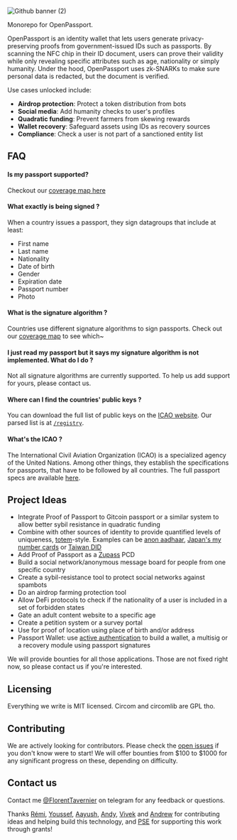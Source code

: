 ![Github banner (2)](https://github.com/user-attachments/assets/e182b110-94a2-47b5-9875-48e1736fa923)

Monorepo for OpenPassport.

OpenPassport is an identity wallet that lets users generate privacy-preserving proofs from government-issued IDs such as passports.
By scanning the NFC chip in their ID document, users can prove their validity while only revealing specific attributes such as age, nationality or simply humanity.
Under the hood, OpenPassport uses zk-SNARKs to make sure personal data is redacted, but the document is verified.

Use cases unlocked include:
- **Airdrop protection**: Protect a token distribution from bots
- **Social media**: Add humanity checks to user's profiles
- **Quadratic funding**: Prevent farmers from skewing rewards
- **Wallet recovery**: Safeguard assets using IDs as recovery sources
- **Compliance**: Check a user is not part of a sanctioned entity list

## FAQ

#### Is my passport supported?

Checkout our [coverage map here](https://map.openpassport.app/)

#### What exactly is being signed ?

When a country issues a passport, they sign datagroups that include at least:
- First name
- Last name
- Nationality
- Date of birth
- Gender
- Expiration date
- Passport number
- Photo

#### What is the signature algorithm ?

Countries use different signature algorithms to sign passports. Check out our [coverage map](https://map.openpassport.app/) to see which~

#### I just read my passport but it says my signature algorithm is not implemented. What do I do ?

Not all signature algorithms are currently supported. To help us add support for yours, please contact us.

#### Where can I find the countries' public keys ?

You can download the full list of public keys on the [ICAO website](https://download.pkd.icao.int/). Our parsed list is at [`/registry`](https://github.com/zk-passport/proof-of-passport/tree/main/registry).

#### What's the ICAO ?

The International Civil Aviation Organization (ICAO) is a specialized agency of the United Nations. Among other things, they establish the specifications for passports, that have to be followed by all countries. The full passport specs are available [here](https://www.icao.int/publications/pages/publication.aspx?docnum=9303).

## Project Ideas

- Integrate Proof of Passport to Gitcoin passport or a similar system to allow better sybil resistance in quadratic funding
- Combine with other sources of identity to provide quantified levels of uniqueness, [totem](https://github.com/0xturboblitz/totem)-style. Examples can be [anon aadhaar](https://github.com/privacy-scaling-explorations/anon-aadhaar), [Japan's my number cards](https://github.com/MynaWallet/monorepo) or [Taiwan DID](https://github.com/tw-did/tw-did/)
- Add Proof of Passport as a [Zupass](https://github.com/proofcarryingdata/zupass) PCD
- Build a social network/anonymous message board for people from one specific country
- Create a sybil-resistance tool to protect social networks against spambots
- Do an airdrop farming protection tool
- Allow DeFi protocols to check if the nationality of a user is included in a set of forbidden states
- Gate an adult content website to a specific age
- Create a petition system or a survey portal
- Use for proof of location using place of birth and/or address
- Passport Wallet: use [active authentication](https://en.wikipedia.org/wiki/Biometric_passport#:~:text=Active%20Authentication%20(AA),Using%20AA%20is%20optional.) to build a wallet, a multisig or a recovery module using passport signatures

We will provide bounties for all those applications. Those are not fixed right now, so please contact us if you're interested.

## Licensing

Everything we write is MIT licensed. Circom and circomlib are GPL tho.

## Contributing

We are actively looking for contributors. Please check the [open issues](https://github.com/zk-passport/proof-of-passport/issues) if you don't know were to start! We will offer bounties from $100 to $1000 for any significant progress on these, depending on difficulty.

## Contact us

Contact me [@FlorentTavernier](https://t.me/FlorentTavernier) on telegram for any feedback or questions.

Thanks [Rémi](https://github.com/remicolin), [Youssef](https://github.com/yssf-io), [Aayush](https://twitter.com/yush_g), [Andy](https://twitter.com/AndyGuzmanEth), [Vivek](https://twitter.com/viv_boop) and [Andrew](https://github.com/AndrewCLu) for contributing ideas and helping build this technology, and [PSE](https://pse.dev/) for supporting this work through grants!

